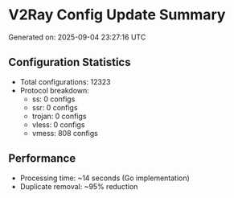 # V2Ray Config Update Summary
Generated on: 2025-09-04 23:27:16 UTC

## Configuration Statistics
- Total configurations: 12323
- Protocol breakdown:
  - ss: 0 configs
  - ssr: 0 configs
  - trojan: 0 configs
  - vless: 0 configs
  - vmess: 808 configs

## Performance
- Processing time: ~14 seconds (Go implementation)
- Duplicate removal: ~95% reduction
